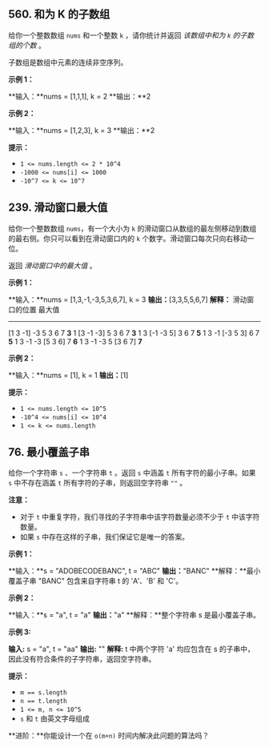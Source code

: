 560\. 和为 K 的子数组
---------------

给你一个整数数组 `nums` 和一个整数 `k` ，请你统计并返回 _该数组中和为 `k` 的子数组的个数_ 。

子数组是数组中元素的连续非空序列。

**示例 1：**

**输入：**nums = \[1,1,1\], k = 2
**输出：**2

**示例 2：**

**输入：**nums = \[1,2,3\], k = 3
**输出：**2

**提示：**

*   `1 <= nums.length <= 2 * 10^4`
*   `-1000 <= nums[i] <= 1000`
*   `-10^7 <= k <= 10^7`

239\. 滑动窗口最大值
-------------

给你一个整数数组 `nums`，有一个大小为 `k` 的滑动窗口从数组的最左侧移动到数组的最右侧。你只可以看到在滑动窗口内的 `k` 个数字。滑动窗口每次只向右移动一位。

返回 _滑动窗口中的最大值_ 。

**示例 1：**

**输入：**nums = \[1,3,-1,-3,5,3,6,7\], k = 3
**输出：**\[3,3,5,5,6,7\]
**解释：**
滑动窗口的位置                最大值

---------------               -----
\[1  3  -1\] -3  5  3  6  7       **3**
 1 \[3  -1  -3\] 5  3  6  7       **3**
 1  3 \[-1  -3  5\] 3  6  7       **5**
 1  3  -1 \[-3  5  3\] 6  7       **5**
 1  3  -1  -3 \[5  3  6\] 7       **6**
 1  3  -1  -3  5 \[3  6  7\]      **7**

**示例 2：**

**输入：**nums = \[1\], k = 1
**输出：**\[1\]

**提示：**

*   `1 <= nums.length <= 10^5`
*   `-10^4 <= nums[i] <= 10^4`
*   `1 <= k <= nums.length`

76\. 最小覆盖子串
-----------

给你一个字符串 `s` 、一个字符串 `t` 。返回 `s` 中涵盖 `t` 所有字符的最小子串。如果 `s` 中不存在涵盖 `t` 所有字符的子串，则返回空字符串 `""` 。

**注意：**

*   对于 `t` 中重复字符，我们寻找的子字符串中该字符数量必须不少于 `t` 中该字符数量。
*   如果 `s` 中存在这样的子串，我们保证它是唯一的答案。

**示例 1：**

**输入：**s = "ADOBECODEBANC", t = "ABC"
**输出：**"BANC"
**解释：**最小覆盖子串 "BANC" 包含来自字符串 t 的 'A'、'B' 和 'C'。

**示例 2：**

**输入：**s = "a", t = "a"
**输出：**"a"
**解释：**整个字符串 s 是最小覆盖子串。

**示例 3:**

**输入:** s = "a", t = "aa"
**输出:** ""
**解释:** t 中两个字符 'a' 均应包含在 s 的子串中，
因此没有符合条件的子字符串，返回空字符串。

**提示：**

*   `m == s.length`
*   `n == t.length`
*   `1 <= m, n <= 10^5`
*   `s` 和 `t` 由英文字母组成

**进阶：**你能设计一个在 `o(m+n)` 时间内解决此问题的算法吗？